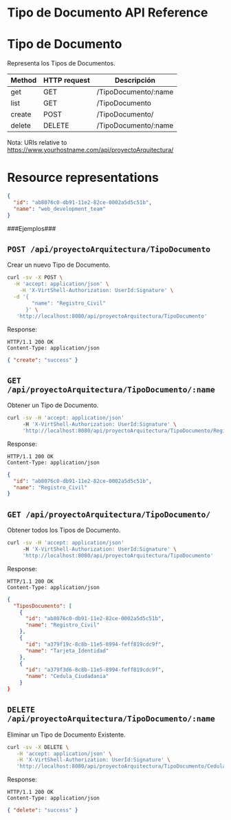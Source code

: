 Tipo de Documento API Reference
====================

Tipo de Documento
====
Representa los Tipos de Documentos.

| Method | HTTP request | Descripción |
| --- | --- | ---- |
| get | GET | /TipoDocumento/:name | Obtiene un Tipo de Documento por ID. |
| list | GET | /TipoDocumento | Obtiene una lista de Tipos de Documentos. |
| create | POST | /TipoDocumento/ | Ingresar un nuevo Tipo de Documento. | 
| delete | DELETE | /TipoDocumento/:name | Elimina un Tipo de Documento Existente. |

Nota:
URIs relative to https://www.yourhostname.com/api/proyectoArquitectura/

Resource representations
========================
```json
{
  "id": "ab8076c0-db91-11e2-82ce-0002a5d5c51b",
  "name": "web_development_team"
}
```

###Ejemplos###

`POST /api/proyectoArquitectura/TipoDocumento`
--------------------------------------------

Crear un nuevo Tipo de Documento.

```sh
curl -sv -X POST \
  -H 'accept: application/json' \
    -H 'X-VirtShell-Authorization: UserId:Signature' \
  -d '{ 
        "name": "Registro_Civil" 
      }' \
   'http://localhost:8080/api/proyectoArquitectura/TipoDocumento'
```

Response:
```
HTTP/1.1 200 OK
Content-Type: application/json
```
```json
{ "create": "success" }
```

`GET /api/proyectoArquitectura/TipoDocumento/:name`
----------------------------------------------

Obtener un Tipo de Documento.

```sh
curl -sv -H 'accept: application/json' 
     -H 'X-VirtShell-Authorization: UserId:Signature' \ 
     'http://localhost:8080/api/proyectoArquitectura/TipoDocumento/Registro_Civil'
```

Response:
```
HTTP/1.1 200 OK
Content-Type: application/json
```
```json
{
  "id": "ab8076c0-db91-11e2-82ce-0002a5d5c51b",
  "name": "Registro_Civil"
}
```

`GET /api/proyectoArquitectura/TipoDocumento/`
----------------------------------------------

Obtener todos los Tipos de Documento.

```sh
curl -sv -H 'accept: application/json' 
     -H 'X-VirtShell-Authorization: UserId:Signature' \ 
     'http://localhost:8080/api/proyectoArquitectura/TipoDocumento'
```

Response:
```
HTTP/1.1 200 OK
Content-Type: application/json
```
```json
{
  "TiposDocumento": [
    {
      "id": "ab8076c0-db91-11e2-82ce-0002a5d5c51b",
      "name": "Registro_Civil"
    },
    {
      "id": "a379f19c-8c8b-11e5-8994-feff819cdc9f",
      "name": "Tarjeta_Identidad"
    },
    {
      "id": "a379f3d6-8c8b-11e5-8994-feff819cdc9f",
      "name": "Cedula_Ciudadania"
    }
}   
```

`DELETE /api/proyectoArquitectura/TipoDocumento/:name`
----------------------------------------------
Eliminar un Tipo de Documento Existente.

```sh
curl -sv -X DELETE \
   -H 'accept: application/json' \
   -H 'X-VirtShell-Authorization: UserId:Signature' \
   'http://localhost:8080/api/proyectoArquitectura/TipoDocumento/Cedula_Ciudadania'
```

Response:
```
HTTP/1.1 200 OK
Content-Type: application/json
```
```json
{ "delete": "success" }
```
